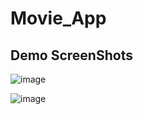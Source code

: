 # Movie_App

## Demo ScreenShots

![image](https://github.com/C0dewithLokesh/Movie_App/assets/77185999/d911f76a-6353-451d-80f4-4d74aa47496d)

![image](https://github.com/C0dewithLokesh/Movie_App/assets/77185999/b7b9beef-95dd-4c3e-beb3-f8cb30cd0b34)

